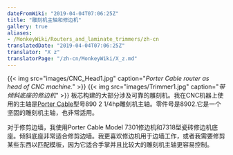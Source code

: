 ```yaml
---
dateFromWiki: "2019-04-04T07:06:25Z"
title: "雕刻机主轴和修边机"
gallery: true
aliases:
- /MonkeyWiki/Routers_and_laminate_trimmers/zh-cn
translatedDate: "2019-04-04T07:06:25Z"
translator: "X z"
translatorPage: "/zh-cn/MonkeyWiki/X_z.md"
---
```

{{< img src="images/CNC_Head1.jpg" caption="_Porter Cable router as head of CNC machine._" >}}
{{< img src="images/Trimmer1.jpg" caption="_带倾斜底座的修边机_" >}}
板芯构建的大部分涉及可靠的雕刻机。我在CNC机器上使用的主轴是[Porter Cable](http://www.portercable.com/)型号890 2 1/4hp雕刻机主轴。零件号是8902.它是一个坚固的雕刻机主轴，也非常适用。

对于修剪边墙，我使用Porter Cable Model 7301修边机和7318型瓷砖修边机底座。倾斜底座非常适合修剪边墙。我更喜欢修边机用于边墙工作，或者我需要修剪某些东西以匹配模板，因为它适合手掌并且比较大的雕刻机主轴更容易控制。



